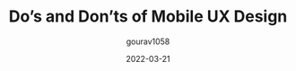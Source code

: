 ---
author: gourav1058
date: 2022-03-21
draft: true
publisher: uxmatters
tags:
  - design
  - user-experience
  - usability
  - mobile-first
target_url: https://www.uxmatters.com/mt/archives/2022/03/dos-and-donts-of-mobile-ux-design.php
title: Do’s and Don’ts of Mobile UX Design
---